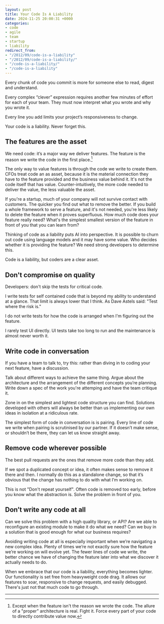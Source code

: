 ```yaml
---
layout: post
title: Your Code Is A Liability
date: 2024-11-25 20:00:31 +0000
categories:
- code
- agile
- team
- startup
- liability
redirect_from:
- "/2012/09/code-is-a-liability"
- "/2012/09/code-is-a-liability/"
- "/code-is-a-liability/"
- "/code-is-a-liability"
---
```


Every chunk of code you commit is more for someone else to read, digest and understand.

Every complex “clever” expression requires another few minutes of effort for each of your team. They must now interpret what you wrote and why you wrote it.

Every line you add limits your project’s responsiveness to change.

Your code is a liability. Never forget this.

<!--more-->

## The features are the asset

We need code: it’s a major way we deliver features. The feature is the reason we write the code in the first place.[^1]

The only way to value features is through the code we write to create them. CFOs treat code an as asset, because it is the material connection they have to the feature provided and the business value behind it. It's not the code itself that has value. Counter-intuitively, the more code needed to deliver the value, the less valuable the asset.

If you're a startup, much of your company will not survive contact with customers. The quicker you find out what to remove the better. If you build a whole framework to serve a feature, and it's not needed, you're less likely to delete the feature when it proves superfluous. How much code does your feature really need? What's the simplest smallest version of the feature in front of you that you can learn from?

Thinking of code as a liability puts AI into perspective. It is possible to churn out code using language models and it may have some value. Who decides whether it is providing the feature? We need strong developers to determine this.

Code is a liability, but coders are a clear asset.

## Don't compromise on quality

Developers: don't skip the tests for critical code.

I write tests for self contained code that is beyond my ability to understand at a glance. That limit is always lower that I think. As Dave Astels said: "Test where the risk is."

I do not write tests for how the code is arranged when I'm figuring out the feature.

I rarely test UI directly. UI tests take too long to run and the maintenance is almost never worth it.

## Write code in conversation

If you have a team to talk to, try this: rather than diving in to coding your next feature, have a discussion.

Talk about different ways to achieve the same thing. Argue about the architecture and the arrangement of the different concepts you’re planning. Write down a spec of the work you're attemping and have the team critique it.

Zone in on the simplest and lightest code structure you can find. Solutions developed with others will always be better than us implementing our own ideas in isolation at a ridiculous rate.

The simplest form of code in conversation is is pairing. Every line of code we write when pairing is scrutinised by our partner. If it doesn’t make sense, or shouldn’t be there, they can let us know straight away.

## Remove code wherever possible

The best pull requests are the ones that remove more code than they add.

If we spot a duplicated concept or idea, it often makes sense to remove it there and then. I normally do this as a standalone change, so that it’s obvious that the change has nothing to do with what I’m working on.

This is not "Don't repeat yourself". Often code is removed too early, before you know what the abstraction is. Solve the problem in front of you.

## Don’t write any code at all

Can we solve this problem with a high quality library, or API? Are we able to reconfigure an existing module to make it do what we need? Can we buy in a solution that is good enough for what our business requires?

Avoiding writing code at all is especially important when we’re navigating a new complex idea. Plenty of times we’re not exactly sure how the feature we’re working on will evolve yet. The fewer lines of code we write, the better chance we have of changing the feature later into what we discover it actually needs to do.

When we embrace that our code is a liability, everything becomes lighter. Our functionality is set free from heavyweight code drag. It allows our features to soar, responsive to change requests, and easily debugged. There's just not that much code to go through.

---

[^1]: Except when the feature isn't the reason we wrote the code. The allure of a "proper" architecture is real. Fight it. Force every part of your code to directly contribute value now.

